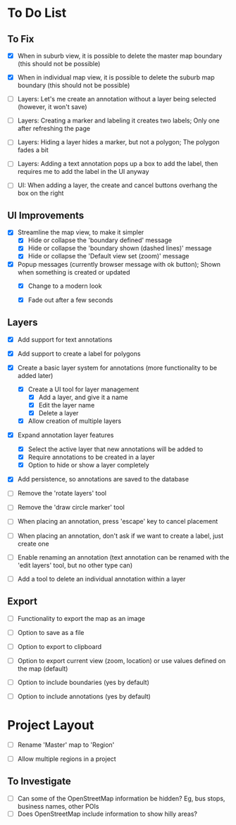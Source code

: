 # To Do List

## To Fix

- [x] When in suburb view, it is possible to delete the master map boundary (this should not be possible)
- [x] When in individual map view, it is possible to delete the suburb map boundary (this should not be possible)
- [ ] Layers: Let's me create an annotation without a layer being selected (however, it won't save)
- [ ] Layers: Creating a marker and labeling it creates two labels; Only one after refreshing the page
- [ ] Layers: Hiding a layer hides a marker, but not a polygon; The polygon fades a bit
- [ ] Layers: Adding a text annotation pops up a box to add the label, then requires me to add the label in the UI anyway
- [ ] UI: When adding a layer, the create and cancel buttons overhang the box on the right


## UI Improvements

- [x] Streamline the map view, to make it simpler
  - [x] Hide or collapse the 'boundary defined' message
  - [x] Hide or collapse the 'boundary shown (dashed lines)' message
  - [x] Hide or collapse the 'Default view set (zoom)' message
- [x] Popup messages (currently browser message with ok button); Shown when something is created or updated
  - [x] Change to a modern look
  - [x] Fade out after a few seconds


## Layers

- [x] Add support for text annotations
- [x] Add support to create a label for polygons
- [x] Create a basic layer system for annotations (more functionality to be added later)
  - [x] Create a UI tool for layer management
    - [x] Add a layer, and give it a name
    - [x] Edit the layer name
    - [x] Delete a layer
  - [x] Allow creation of multiple layers
- [x] Expand annotation layer features
  - [x] Select the active layer that new annotations will be added to
  - [x] Require annotations to be created in a layer
  - [x] Option to hide or show a layer completely
- [x] Add persistence, so annotations are saved to the database
- [ ] Remove the 'rotate layers' tool
- [ ] Remove the 'draw circle marker' tool
- [ ] When placing an annotation, press 'escape' key to cancel placement
- [ ] When placing an annotation, don't ask if we want to create a label, just create one
- [ ] Enable renaming an annotation (text annotation can be renamed with the 'edit layers' tool, but no other type can)
- [ ] Add a tool to delete an individual annotation within a layer


## Export

- [ ] Functionality to export the map as an image
- [ ] Option to save as a file
- [ ] Option to export to clipboard
- [ ] Option to export current view (zoom, location) or use values defined on the map (default)
- [ ] Option to include boundaries (yes by default)
- [ ] Option to include annotations (yes by default)


# Project Layout
- [ ] Rename 'Master' map to 'Region'
- [ ] Allow multiple regions in a project


## To Investigate

- [ ] Can some of the OpenStreetMap information be hidden? Eg, bus stops, business names, other POIs
- [ ] Does OpenStreetMap include information to show hilly areas?

